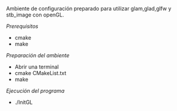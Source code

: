 Ambiente de configuración preparado para utilizar glam,glad,glfw y stb_image con openGL.

*Prerequisitos*
- cmake
- make

*Preparación del ambiente*
- Abrir una terminal
- cmake CMakeList.txt
- make

*Ejecución del programa*
- ./InitGL
